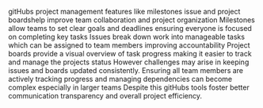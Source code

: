 gitHubs project management features like milestones issue and project boardshelp improve team collaboration and project organization Milestones allow teams to set clear goals and deadlines ensuring everyone is focused on completing key tasks Issues break down work into manageable tasks which can be assigned to team members improving accountability Project boards provide a visual overview of task progress making it easier to track and manage the projects status However challenges may arise in keeping issues and boards updated consistently. Ensuring all team members are actively tracking progress and managing dependencies can become complex especially in larger teams Despite this gitHubs tools foster better communication transparency and overall project efficiency.
